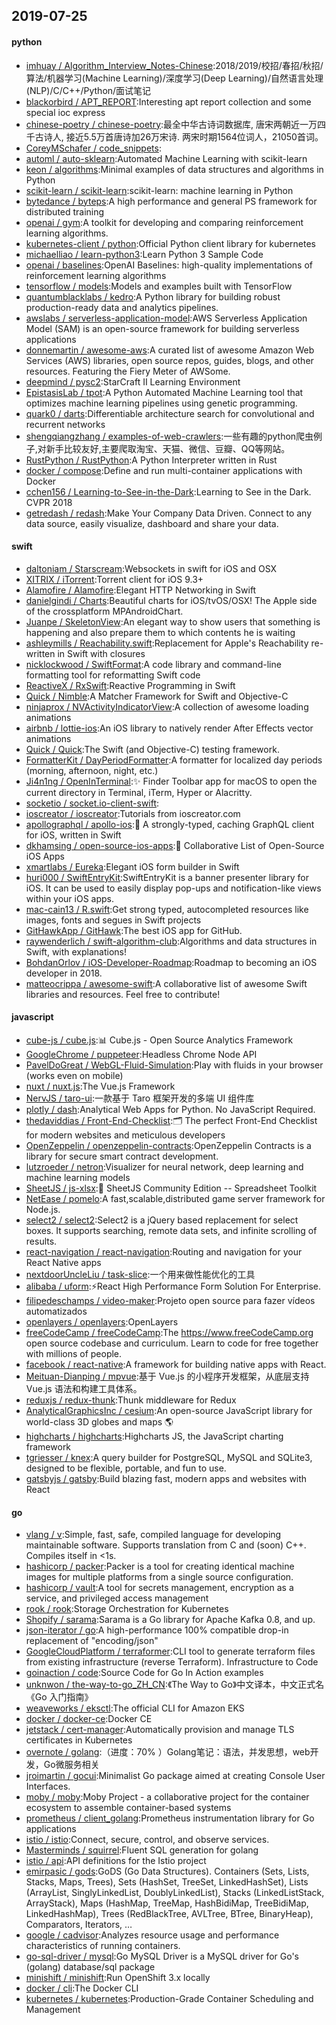 ## 2019-07-25

#### python
* [imhuay / Algorithm_Interview_Notes-Chinese](https://github.com/imhuay/Algorithm_Interview_Notes-Chinese):2018/2019/校招/春招/秋招/算法/机器学习(Machine Learning)/深度学习(Deep Learning)/自然语言处理(NLP)/C/C++/Python/面试笔记
* [blackorbird / APT_REPORT](https://github.com/blackorbird/APT_REPORT):Interesting apt report collection and some special ioc express
* [chinese-poetry / chinese-poetry](https://github.com/chinese-poetry/chinese-poetry):最全中华古诗词数据库, 唐宋两朝近一万四千古诗人, 接近5.5万首唐诗加26万宋诗. 两宋时期1564位词人，21050首词。
* [CoreyMSchafer / code_snippets](https://github.com/CoreyMSchafer/code_snippets):
* [automl / auto-sklearn](https://github.com/automl/auto-sklearn):Automated Machine Learning with scikit-learn
* [keon / algorithms](https://github.com/keon/algorithms):Minimal examples of data structures and algorithms in Python
* [scikit-learn / scikit-learn](https://github.com/scikit-learn/scikit-learn):scikit-learn: machine learning in Python
* [bytedance / byteps](https://github.com/bytedance/byteps):A high performance and general PS framework for distributed training
* [openai / gym](https://github.com/openai/gym):A toolkit for developing and comparing reinforcement learning algorithms.
* [kubernetes-client / python](https://github.com/kubernetes-client/python):Official Python client library for kubernetes
* [michaelliao / learn-python3](https://github.com/michaelliao/learn-python3):Learn Python 3 Sample Code
* [openai / baselines](https://github.com/openai/baselines):OpenAI Baselines: high-quality implementations of reinforcement learning algorithms
* [tensorflow / models](https://github.com/tensorflow/models):Models and examples built with TensorFlow
* [quantumblacklabs / kedro](https://github.com/quantumblacklabs/kedro):A Python library for building robust production-ready data and analytics pipelines.
* [awslabs / serverless-application-model](https://github.com/awslabs/serverless-application-model):AWS Serverless Application Model (SAM) is an open-source framework for building serverless applications
* [donnemartin / awesome-aws](https://github.com/donnemartin/awesome-aws):A curated list of awesome Amazon Web Services (AWS) libraries, open source repos, guides, blogs, and other resources. Featuring the Fiery Meter of AWSome.
* [deepmind / pysc2](https://github.com/deepmind/pysc2):StarCraft II Learning Environment
* [EpistasisLab / tpot](https://github.com/EpistasisLab/tpot):A Python Automated Machine Learning tool that optimizes machine learning pipelines using genetic programming.
* [quark0 / darts](https://github.com/quark0/darts):Differentiable architecture search for convolutional and recurrent networks
* [shengqiangzhang / examples-of-web-crawlers](https://github.com/shengqiangzhang/examples-of-web-crawlers):一些有趣的python爬虫例子,对新手比较友好,主要爬取淘宝、天猫、微信、豆瓣、QQ等网站。
* [RustPython / RustPython](https://github.com/RustPython/RustPython):A Python Interpreter written in Rust
* [docker / compose](https://github.com/docker/compose):Define and run multi-container applications with Docker
* [cchen156 / Learning-to-See-in-the-Dark](https://github.com/cchen156/Learning-to-See-in-the-Dark):Learning to See in the Dark. CVPR 2018
* [getredash / redash](https://github.com/getredash/redash):Make Your Company Data Driven. Connect to any data source, easily visualize, dashboard and share your data.

#### swift
* [daltoniam / Starscream](https://github.com/daltoniam/Starscream):Websockets in swift for iOS and OSX
* [XITRIX / iTorrent](https://github.com/XITRIX/iTorrent):Torrent client for iOS 9.3+
* [Alamofire / Alamofire](https://github.com/Alamofire/Alamofire):Elegant HTTP Networking in Swift
* [danielgindi / Charts](https://github.com/danielgindi/Charts):Beautiful charts for iOS/tvOS/OSX! The Apple side of the crossplatform MPAndroidChart.
* [Juanpe / SkeletonView](https://github.com/Juanpe/SkeletonView):An elegant way to show users that something is happening and also prepare them to which contents he is waiting
* [ashleymills / Reachability.swift](https://github.com/ashleymills/Reachability.swift):Replacement for Apple's Reachability re-written in Swift with closures
* [nicklockwood / SwiftFormat](https://github.com/nicklockwood/SwiftFormat):A code library and command-line formatting tool for reformatting Swift code
* [ReactiveX / RxSwift](https://github.com/ReactiveX/RxSwift):Reactive Programming in Swift
* [Quick / Nimble](https://github.com/Quick/Nimble):A Matcher Framework for Swift and Objective-C
* [ninjaprox / NVActivityIndicatorView](https://github.com/ninjaprox/NVActivityIndicatorView):A collection of awesome loading animations
* [airbnb / lottie-ios](https://github.com/airbnb/lottie-ios):An iOS library to natively render After Effects vector animations
* [Quick / Quick](https://github.com/Quick/Quick):The Swift (and Objective-C) testing framework.
* [FormatterKit / DayPeriodFormatter](https://github.com/FormatterKit/DayPeriodFormatter):A formatter for localized day periods (morning, afternoon, night, etc.)
* [Ji4n1ng / OpenInTerminal](https://github.com/Ji4n1ng/OpenInTerminal):✨
Finder Toolbar app for macOS to open the current directory in Terminal, iTerm, Hyper or Alacritty.
* [socketio / socket.io-client-swift](https://github.com/socketio/socket.io-client-swift):
* [ioscreator / ioscreator](https://github.com/ioscreator/ioscreator):Tutorials from ioscreator.com
* [apollographql / apollo-ios](https://github.com/apollographql/apollo-ios):📱
A strongly-typed, caching GraphQL client for iOS, written in Swift
* [dkhamsing / open-source-ios-apps](https://github.com/dkhamsing/open-source-ios-apps):📱
Collaborative List of Open-Source iOS Apps
* [xmartlabs / Eureka](https://github.com/xmartlabs/Eureka):Elegant iOS form builder in Swift
* [huri000 / SwiftEntryKit](https://github.com/huri000/SwiftEntryKit):SwiftEntryKit is a banner presenter library for iOS. It can be used to easily display pop-ups and notification-like views within your iOS apps.
* [mac-cain13 / R.swift](https://github.com/mac-cain13/R.swift):Get strong typed, autocompleted resources like images, fonts and segues in Swift projects
* [GitHawkApp / GitHawk](https://github.com/GitHawkApp/GitHawk):The best iOS app for GitHub.
* [raywenderlich / swift-algorithm-club](https://github.com/raywenderlich/swift-algorithm-club):Algorithms and data structures in Swift, with explanations!
* [BohdanOrlov / iOS-Developer-Roadmap](https://github.com/BohdanOrlov/iOS-Developer-Roadmap):Roadmap to becoming an iOS developer in 2018.
* [matteocrippa / awesome-swift](https://github.com/matteocrippa/awesome-swift):A collaborative list of awesome Swift libraries and resources. Feel free to contribute!

#### javascript
* [cube-js / cube.js](https://github.com/cube-js/cube.js):📊
Cube.js - Open Source Analytics Framework
* [GoogleChrome / puppeteer](https://github.com/GoogleChrome/puppeteer):Headless Chrome Node API
* [PavelDoGreat / WebGL-Fluid-Simulation](https://github.com/PavelDoGreat/WebGL-Fluid-Simulation):Play with fluids in your browser (works even on mobile)
* [nuxt / nuxt.js](https://github.com/nuxt/nuxt.js):The Vue.js Framework
* [NervJS / taro-ui](https://github.com/NervJS/taro-ui):一款基于 Taro 框架开发的多端 UI 组件库
* [plotly / dash](https://github.com/plotly/dash):Analytical Web Apps for Python. No JavaScript Required.
* [thedaviddias / Front-End-Checklist](https://github.com/thedaviddias/Front-End-Checklist):🗂
The perfect Front-End Checklist for modern websites and meticulous developers
* [OpenZeppelin / openzeppelin-contracts](https://github.com/OpenZeppelin/openzeppelin-contracts):OpenZeppelin Contracts is a library for secure smart contract development.
* [lutzroeder / netron](https://github.com/lutzroeder/netron):Visualizer for neural network, deep learning and machine learning models
* [SheetJS / js-xlsx](https://github.com/SheetJS/js-xlsx):📗
SheetJS Community Edition -- Spreadsheet Toolkit
* [NetEase / pomelo](https://github.com/NetEase/pomelo):A fast,scalable,distributed game server framework for Node.js.
* [select2 / select2](https://github.com/select2/select2):Select2 is a jQuery based replacement for select boxes. It supports searching, remote data sets, and infinite scrolling of results.
* [react-navigation / react-navigation](https://github.com/react-navigation/react-navigation):Routing and navigation for your React Native apps
* [nextdoorUncleLiu / task-slice](https://github.com/nextdoorUncleLiu/task-slice):一个用来做性能优化的工具
* [alibaba / uform](https://github.com/alibaba/uform):⚡React High Performance Form Solution For Enterprise.
* [filipedeschamps / video-maker](https://github.com/filipedeschamps/video-maker):Projeto open source para fazer vídeos automatizados
* [openlayers / openlayers](https://github.com/openlayers/openlayers):OpenLayers
* [freeCodeCamp / freeCodeCamp](https://github.com/freeCodeCamp/freeCodeCamp):The https://www.freeCodeCamp.org open source codebase and curriculum. Learn to code for free together with millions of people.
* [facebook / react-native](https://github.com/facebook/react-native):A framework for building native apps with React.
* [Meituan-Dianping / mpvue](https://github.com/Meituan-Dianping/mpvue):基于 Vue.js 的小程序开发框架，从底层支持 Vue.js 语法和构建工具体系。
* [reduxjs / redux-thunk](https://github.com/reduxjs/redux-thunk):Thunk middleware for Redux
* [AnalyticalGraphicsInc / cesium](https://github.com/AnalyticalGraphicsInc/cesium):An open-source JavaScript library for world-class 3D globes and maps
🌎
* [highcharts / highcharts](https://github.com/highcharts/highcharts):Highcharts JS, the JavaScript charting framework
* [tgriesser / knex](https://github.com/tgriesser/knex):A query builder for PostgreSQL, MySQL and SQLite3, designed to be flexible, portable, and fun to use.
* [gatsbyjs / gatsby](https://github.com/gatsbyjs/gatsby):Build blazing fast, modern apps and websites with React

#### go
* [vlang / v](https://github.com/vlang/v):Simple, fast, safe, compiled language for developing maintainable software. Supports translation from C and (soon) C++. Compiles itself in <1s.
* [hashicorp / packer](https://github.com/hashicorp/packer):Packer is a tool for creating identical machine images for multiple platforms from a single source configuration.
* [hashicorp / vault](https://github.com/hashicorp/vault):A tool for secrets management, encryption as a service, and privileged access management
* [rook / rook](https://github.com/rook/rook):Storage Orchestration for Kubernetes
* [Shopify / sarama](https://github.com/Shopify/sarama):Sarama is a Go library for Apache Kafka 0.8, and up.
* [json-iterator / go](https://github.com/json-iterator/go):A high-performance 100% compatible drop-in replacement of "encoding/json"
* [GoogleCloudPlatform / terraformer](https://github.com/GoogleCloudPlatform/terraformer):CLI tool to generate terraform files from existing infrastructure (reverse Terraform). Infrastructure to Code
* [goinaction / code](https://github.com/goinaction/code):Source Code for Go In Action examples
* [unknwon / the-way-to-go_ZH_CN](https://github.com/unknwon/the-way-to-go_ZH_CN):《The Way to Go》中文译本，中文正式名《Go 入门指南》
* [weaveworks / eksctl](https://github.com/weaveworks/eksctl):The official CLI for Amazon EKS
* [docker / docker-ce](https://github.com/docker/docker-ce):Docker CE
* [jetstack / cert-manager](https://github.com/jetstack/cert-manager):Automatically provision and manage TLS certificates in Kubernetes
* [overnote / golang](https://github.com/overnote/golang):（进度：70% ）Golang笔记：语法，并发思想，web开发，Go微服务相关
* [jroimartin / gocui](https://github.com/jroimartin/gocui):Minimalist Go package aimed at creating Console User Interfaces.
* [moby / moby](https://github.com/moby/moby):Moby Project - a collaborative project for the container ecosystem to assemble container-based systems
* [prometheus / client_golang](https://github.com/prometheus/client_golang):Prometheus instrumentation library for Go applications
* [istio / istio](https://github.com/istio/istio):Connect, secure, control, and observe services.
* [Masterminds / squirrel](https://github.com/Masterminds/squirrel):Fluent SQL generation for golang
* [istio / api](https://github.com/istio/api):API definitions for the Istio project
* [emirpasic / gods](https://github.com/emirpasic/gods):GoDS (Go Data Structures). Containers (Sets, Lists, Stacks, Maps, Trees), Sets (HashSet, TreeSet, LinkedHashSet), Lists (ArrayList, SinglyLinkedList, DoublyLinkedList), Stacks (LinkedListStack, ArrayStack), Maps (HashMap, TreeMap, HashBidiMap, TreeBidiMap, LinkedHashMap), Trees (RedBlackTree, AVLTree, BTree, BinaryHeap), Comparators, Iterators, …
* [google / cadvisor](https://github.com/google/cadvisor):Analyzes resource usage and performance characteristics of running containers.
* [go-sql-driver / mysql](https://github.com/go-sql-driver/mysql):Go MySQL Driver is a MySQL driver for Go's (golang) database/sql package
* [minishift / minishift](https://github.com/minishift/minishift):Run OpenShift 3.x locally
* [docker / cli](https://github.com/docker/cli):The Docker CLI
* [kubernetes / kubernetes](https://github.com/kubernetes/kubernetes):Production-Grade Container Scheduling and Management
